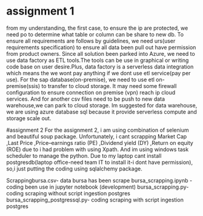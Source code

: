 # assignment 1
from my understanding, the first case, to ensure the ip are protected, we need po to determine what table or column can be share to new db.
To ensure all requirements are follows by guidelines, we need urs(user requirements specification) to ensure all data been pull out have permission from product owners.
Since all solution been parked into Azure, we need to use data factory as ETL tools.The tools can be use in graphical or writing code base on user desire.Plus, data factory is a serverless data integration which means the we wont pay anything if we dont use etl service(pay per use).
For the sap database(on-premise), we need to use etl on-premise(ssis) to transfer to cloud storage. It may need some firewall configuration to ensure connection on premise (vpn) reach ip cloud services.
And for another csv files need to be push to new data warehouse,we can park to cloud storage. Im suggested for data warehouse, we are using azure database sql because it provide serverless compute and storage scale out.

#assignment 2
For the assignment 2, i am using combination of selenium and beautiful soup package. Unfortunately, i cant scrapping 
Market Cap
,Last Price
,Price–earnings ratio (PE)
,Dividend yield (DY)
,Return on equity (ROE) due to i had problem with using
Xpath. And im using windows task scheduler to manage the python. Due to my laptop cant install postgresdb(laptop office-need team IT to install it-i dont have permission),
so,i just putting the coding using sqlalchemy package.

Scrappingbursa.csv- data bursa has been scrape
bursa_scrapping.ipynb - coding been use in jupyter notebook (development)
bursa_scrapping.py- coding scraping without script ingestion postgres
bursa_scrapping_postgressql.py- coding scraping with script ingestion postgres


